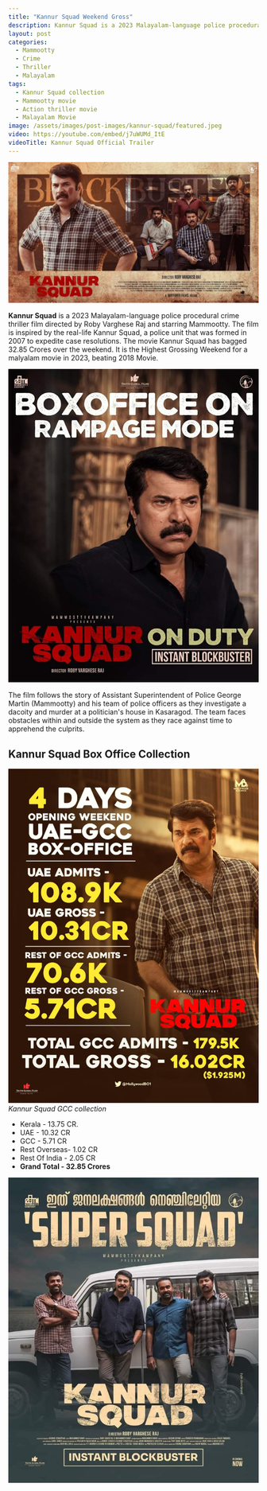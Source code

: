 ```yaml
---
title: "Kannur Squad Weekend Gross"
description: Kannur Squad is a 2023 Malayalam-language police procedural crime thriller film directed by Roby Varghese Raj and starring Mammootty. The movie Kannur Squad has bagged 32.85  Crores over the weekend. It is the Highest Grossing Weekend for a malyalam movie in 2023, beating 2018 Movie. Explore the detailed breakdown
layout: post
categories:
  - Mammootty
  - Crime
  - Thriller
  - Malayalam
tags:
  - Kannur Squad collection
  - Mammootty movie
  - Action thriller movie
  - Malayalam Movie
image: /assets/images/post-images/kannur-squad/featured.jpeg
video: https://youtube.com/embed/j7uWUMd_ItE
videoTitle: Kannur Squad Official Trailer
---
```


![Kannur Squad featured image](/assets/images/post-images/kannur-squad/featured.jpeg)

**Kannur Squad** is a 2023 Malayalam-language police procedural crime thriller film directed by Roby Varghese Raj and starring Mammootty. The film is inspired by the real-life Kannur Squad, a police unit that was formed in 2007 to expedite case resolutions. The movie Kannur Squad has bagged 32.85  Crores over the weekend. It is the Highest Grossing Weekend for a malyalam movie in 2023, beating 2018 Movie.

![Kannur Squad featured image 1](/assets/images/post-images/kannur-squad/1.jpeg)

The film follows the story of Assistant Superintendent of Police George Martin (Mammootty) and his team of police officers as they investigate a dacoity and murder at a politician's house in Kasaragod. The team faces obstacles within and outside the system as they race against time to apprehend the culprits.

## Kannur Squad Box Office Collection

![Kannur Squad GCC collection](/assets/images/post-images/kannur-squad/3.jpeg)
*Kannur Squad GCC collection*

- Kerala - 13.75 CR.
- UAE - 10.32 CR
- GCC - 5.71 CR
- Rest Overseas- 1.02 CR
- Rest Of India - 2.05 CR
- **Grand Total - 32.85  Crores**

![Kannur Squad featured image 2](/assets/images/post-images/kannur-squad/2.jpeg)